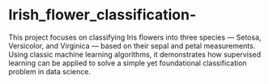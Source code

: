 # Irish_flower_classification-
This project focuses on classifying Iris flowers into three species — Setosa, Versicolor, and Virginica — based on their sepal and petal measurements. Using classic machine learning algorithms, it demonstrates how supervised learning can be applied to solve a simple yet foundational classification problem in data science.
